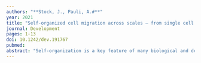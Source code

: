 ```yaml
---
authors: "**Stock, J., Pauli, A.#**" 
year: 2021
title: "Self-organized cell migration across scales – from single cell movement to tissue formation."
journal: Development
pages: 1-13
doi: 10.1242/dev.191767
pubmed: 
abstract: "Self-organization is a key feature of many biological and developmental processes, including cell migration. While cell migration has traditionally been viewed as a biological response to extrinsic signals, advances within the last two decades have highlighted the importance of intrinsic, self-organizing properties to direct cell migration on multiple scales. In this review, we will explore self-organizing mechanisms that lay the foundation for both single and collective cell migration. Based on in vitro and in vivo examples we will dissect theoretical concepts that underlie the persistent migration of single cells in the absence of directional guidance cues, and the formation of an autonomous cell collective that drives coordinated migration. Finally, we highlight the general implications of self-organizing principles guiding cell migration for biological and medical research."
---
```

